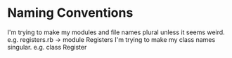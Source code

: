 # Naming Conventions

I'm trying to make my modules and file names plural unless it seems weird.
e.g. registers.rb -> module Registers
I'm trying to make my class names singular.
e.g. class Register
